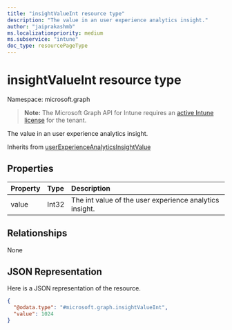 ```yaml
---
title: "insightValueInt resource type"
description: "The value in an user experience analytics insight."
author: "jaiprakashmb"
ms.localizationpriority: medium
ms.subservice: "intune"
doc_type: resourcePageType
---
```


# insightValueInt resource type

Namespace: microsoft.graph

> **Note:** The Microsoft Graph API for Intune requires an [active Intune license](https://go.microsoft.com/fwlink/?linkid=839381) for the tenant.

The value in an user experience analytics insight.


Inherits from [userExperienceAnalyticsInsightValue](../resources/intune-devices-userexperienceanalyticsinsightvalue.md)

## Properties
|Property|Type|Description|
|:---|:---|:---|
|value|Int32|The int value of the user experience analytics insight.|

## Relationships
None

## JSON Representation
Here is a JSON representation of the resource.
<!-- {
  "blockType": "resource",
  "@odata.type": "microsoft.graph.insightValueInt"
}
-->
``` json
{
  "@odata.type": "#microsoft.graph.insightValueInt",
  "value": 1024
}
```
